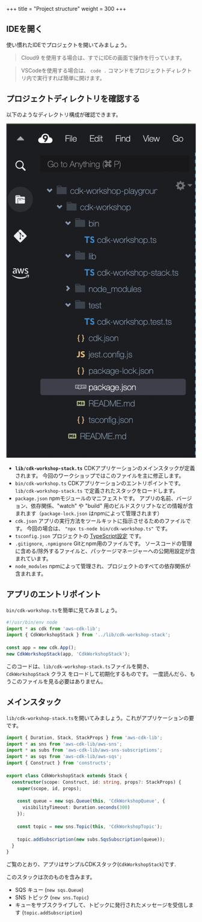 +++
title = "Project structure"
weight = 300
+++

## IDEを開く

使い慣れたIDEでプロジェクトを開いてみましょう。

> Cloud9 を使用する場合は、すでにIDEの画面で操作を行っています。

> VSCodeを使用する場合は、 `code .` コマンドをプロジェクトディレクトリ内で実行すれば簡単に開けます。

## プロジェクトディレクトリを確認する

以下のようなディレクトリ構成が確認できます。

![](./structure.png)

- **`lib/cdk-workshop-stack.ts`** CDKアプリケーションのメインスタックが定義されます。
  今回のワークショップではこのファイルを主に修正します。
- `bin/cdk-workshop.ts` CDKアプリケーションのエントリポイントです。
  `lib/cdk-workshop-stack.ts` で定義されたスタックをロードします。
- `package.json` npmモジュールのマニフェストです。
  アプリの名前、バージョン、依存関係、"watch" や "build" 用のビルドスクリプトなどの情報が含まれます（`package-lock.json` はnpmによって管理されます）
- `cdk.json` アプリの実行方法をツールキットに指示させるためのファイルです。
  今回の場合は、 `"npx ts-node bin/cdk-workshop.ts"` です。
- `tsconfig.json` プロジェクトの [TypeScript設定](https://www.typescriptlang.org/docs/handbook/tsconfig-json.html) です。
- `.gitignore`, `.npmignore` Gitとnpm用のファイルです。
  ソースコードの管理に含める/除外するファイルと、パッケージマネージャーへの公開用設定が含まれています。
- `node_modules` npmによって管理され、プロジェクトのすべての依存関係が含まれます。

## アプリのエントリポイント

`bin/cdk-workshop.ts`を簡単に見てみましょう。

```js
#!/usr/bin/env node
import * as cdk from 'aws-cdk-lib';
import { CdkWorkshopStack } from '../lib/cdk-workshop-stack';

const app = new cdk.App();
new CdkWorkshopStack(app, 'CdkWorkshopStack');
```

このコードは、`lib/cdk-workshop-stack.ts`ファイルを開き、 `CdkWorkshopStack` クラス をロードして初期化するものです。
一度読んだら、もうこのファイルを見る必要はありません。

## メインスタック

`lib/cdk-workshop-stack.ts`を開いてみましょう。これがアプリケーションの要です。

```ts
import { Duration, Stack, StackProps } from 'aws-cdk-lib';
import * as sns from 'aws-cdk-lib/aws-sns';
import * as subs from 'aws-cdk-lib/aws-sns-subscriptions';
import * as sqs from 'aws-cdk-lib/aws-sqs';
import { Construct } from 'constructs';

export class CdkWorkshopStack extends Stack {
  constructor(scope: Construct, id: string, props?: StackProps) {
    super(scope, id, props);

    const queue = new sqs.Queue(this, 'CdkWorkshopQueue', {
      visibilityTimeout: Duration.seconds(300)
    });

    const topic = new sns.Topic(this, 'CdkWorkshopTopic');

    topic.addSubscription(new subs.SqsSubscription(queue));
  }
}
```

ご覧のとおり、アプリはサンプルCDKスタック(`CdkWorkshopStack`)です.

このスタックは次のものを含みます。

- SQS キュー (`new sqs.Queue`)
- SNS トピック (`new sns.Topic`)
- キューをサブスクライブして、トピックに発行されたメッセージを受信します (`topic.addSubscription`)
